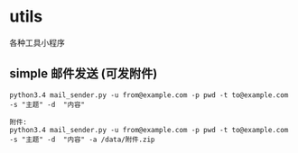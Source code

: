 # utils
各种工具小程序

## simple 邮件发送 (可发附件)
````
python3.4 mail_sender.py -u from@example.com -p pwd -t to@example.com -s "主题" -d  "内容"

附件:
python3.4 mail_sender.py -u from@example.com -p pwd -t to@example.com -s "主题" -d  "内容" -a /data/附件.zip
````